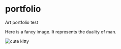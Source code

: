 # portfolio
Art portfolio test

Here is a fancy image. It represents the duality of man.

![cute kitty](http://placekitten.com/200/300)
